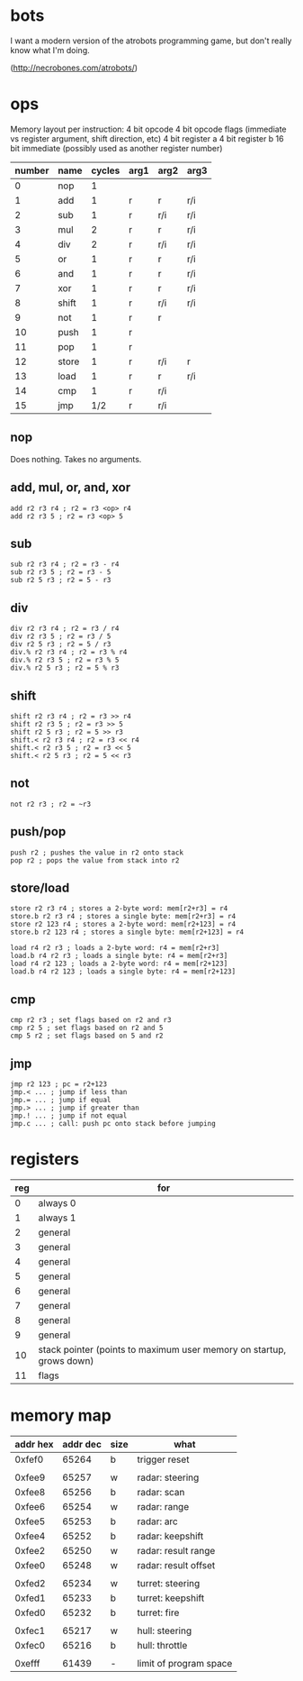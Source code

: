 # bots


I want a modern version of the atrobots programming game, but don't really know what I'm doing.

(http://necrobones.com/atrobots/)

# ops

Memory layout per instruction:
4 bit opcode
4 bit opcode flags (immediate vs register argument, shift direction, etc)
4 bit register a
4 bit register b
16 bit immediate (possibly used as another register number)

number | name | cycles | arg1 | arg2 | arg3
-------|------|--------|------|------|-----
0      | nop  | 1
1      | add  | 1      | r    | r    | r/i
2      | sub  | 1      | r    | r/i  | r/i
3      | mul |2| r | r | r/i
4      | div |2| r | r/i | r/i
5      | or |1| r | r | r/i
6      | and |1| r | r | r/i
7      | xor |1| r | r | r/i
8      | shift |1| r | r/i | r/i
9      | not |1| r | r
10     | push |1| r
11     | pop |1| r
12     | store |1| r | r/i | r
13     | load |1| r | r | r/i
14     | cmp |1| r | r/i
15     | jmp |1/2| r | r/i

## nop

Does nothing. Takes no arguments.

## add, mul, or, and, xor

    add r2 r3 r4 ; r2 = r3 <op> r4
    add r2 r3 5 ; r2 = r3 <op> 5

## sub

    sub r2 r3 r4 ; r2 = r3 - r4
    sub r2 r3 5 ; r2 = r3 - 5
    sub r2 5 r3 ; r2 = 5 - r3

## div

    div r2 r3 r4 ; r2 = r3 / r4
    div r2 r3 5 ; r2 = r3 / 5
    div r2 5 r3 ; r2 = 5 / r3
    div.% r2 r3 r4 ; r2 = r3 % r4
    div.% r2 r3 5 ; r2 = r3 % 5
    div.% r2 5 r3 ; r2 = 5 % r3

## shift

    shift r2 r3 r4 ; r2 = r3 >> r4
    shift r2 r3 5 ; r2 = r3 >> 5
    shift r2 5 r3 ; r2 = 5 >> r3
    shift.< r2 r3 r4 ; r2 = r3 << r4
    shift.< r2 r3 5 ; r2 = r3 << 5
    shift.< r2 5 r3 ; r2 = 5 << r3

## not

    not r2 r3 ; r2 = ~r3

## push/pop

    push r2 ; pushes the value in r2 onto stack
    pop r2 ; pops the value from stack into r2

## store/load

    store r2 r3 r4 ; stores a 2-byte word: mem[r2+r3] = r4
    store.b r2 r3 r4 ; stores a single byte: mem[r2+r3] = r4
    store r2 123 r4 ; stores a 2-byte word: mem[r2+123] = r4
    store.b r2 123 r4 ; stores a single byte: mem[r2+123] = r4

    load r4 r2 r3 ; loads a 2-byte word: r4 = mem[r2+r3]
    load.b r4 r2 r3 ; loads a single byte: r4 = mem[r2+r3]
    load r4 r2 123 ; loads a 2-byte word: r4 = mem[r2+123]
    load.b r4 r2 123 ; loads a single byte: r4 = mem[r2+123]

## cmp

    cmp r2 r3 ; set flags based on r2 and r3
    cmp r2 5 ; set flags based on r2 and 5
    cmp 5 r2 ; set flags based on 5 and r2

## jmp
    
    jmp r2 123 ; pc = r2+123
    jmp.< ... ; jump if less than
    jmp.= ... ; jump if equal
    jmp.> ... ; jump if greater than
    jmp.! ... ; jump if not equal
    jmp.c ... ; call: push pc onto stack before jumping

# registers

reg | for
----|----
0 | always 0
1 | always 1
2 | general
3 | general
4 | general
5 | general
6 | general
7 | general
8 | general
9 | general
10 | stack pointer (points to maximum user memory on startup, grows down)
11 | flags

# memory map

addr hex | addr dec | size | what
---------|----------|------|-----
0xfef0 | 65264 | b | trigger reset
|||
0xfee9 | 65257 | w | radar: steering
0xfee8 | 65256 | b | radar: scan
0xfee6 | 65254 | w | radar: range
0xfee5 | 65253 | b | radar: arc
0xfee4 | 65252 | b | radar: keepshift
0xfee2 | 65250 | w | radar: result range
0xfee0 | 65248 | w | radar: result offset
|||
0xfed2 | 65234 | w | turret: steering
0xfed1 | 65233 | b | turret: keepshift
0xfed0 | 65232 | b | turret: fire
|||
0xfec1 | 65217 | w | hull: steering
0xfec0 | 65216 | b | hull: throttle
|||
0xefff | 61439 | - | limit of program space
